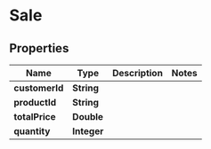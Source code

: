 

# Sale

## Properties

Name | Type | Description | Notes
------------ | ------------- | ------------- | -------------
**customerId** | **String** |  | 
**productId** | **String** |  | 
**totalPrice** | **Double** |  | 
**quantity** | **Integer** |  | 




